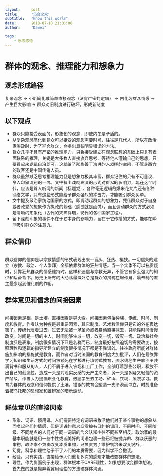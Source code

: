 ```yaml
---
layout:     post
title:      "乌合之众"
subtitle:   "know this world"
date:       2018-07-18 21:33:00
author:     "Dawei"

tags:
    - 思考感悟
---
```

群体的观念、推理能力和想象力 
==

## 观念形成路径 ##
复杂观念 -> 不断简化成简单直接观念（没有严密的逻辑） -> 内化为群众情感 -> 产生巨大影响 -> 群众对旧制度进行破坏，形成新制度

## 以下观点 ##
- 群众只能接受表面的，形象化的观念，即使内在是矛盾的。
- 从复杂观念简化到群众可以接受的观念需要时间，往往是几代人，所以在政治家施政时，为了迎合群众，会提出具有明显错误的方法。
- 群众几乎不具有严密的推理能力，只会接受建立在观念联想的基础上只具有表面联系的推理，关键是大多数人直接放弃思考，等待他人灌输自己的思想，只要看起来逻辑自洽即可，这就给了那些善于演讲的人发挥的空间，不管是西方的政客还是中国传销人员。
- 群众虽然缺乏思考推理能力但是想象力极其丰富，群众记住的只有不可思议、令人印象深刻的一面。文中指出戏剧表演的形式对群众的影响力，现在这个时代，应该是耸人听闻的新闻（标题党），各种毫无逻辑的爆米花大片还有各种网络文学，只有这些形式能给予群众强烈的冲击力，才能吸引群众买单。
- 文中提及政治家统治国家的方式，即调动起群众的想象力，凭借群众对于自身或者政党的想象作为执政的基础（感觉就是画饼），而且调动群众的方式必须是清晰的形象化（古代的天降祥瑞，现代的各种国家工程）。
- 留下深刻印象的事件不在于它本身的影响力，而在于它传播的方式，能够在瞬间吸引群众的注意力。

## 群众信仰
<br>群众信仰的信仰是以宗教情感的形式表现出来--盲从、狂热、褊狭。一切信条的建立（宗教、政治、个人崇拜）全都依靠群体的狂热情感。当一个实体不可以被质疑时，只靠狂热群众的情感维持时，这样和迷信与宗教无异，不管它有多么强大的知识和后台背书。历史上所有的大动荡最深处总是群众的灵魂在起作用，最专制的君主最多起到催化剂的作用。<br/>

## 群体意见和信念的间接因素
<br>间接因素是根，是土壤。直接因素是导火索。间接因素包括种族、传统、时间、制度和教育。作者认为种族是最重要因素，其它制度、艺术和信仰只是它的外在表达罢了。传统代表着过去，过去无法被一场革命或者暴动直接抹去，只能靠时间慢慢改变。时间是一切的主人，时间能够生成一切，改变一切，毁灭一切。政治和社会制度只是表象，制度很多情况下只是名称而已，制度最好按照迫切的需要改变，按照理性和逻辑的指导所建立的制度很多情况下都是不靠谱的。往往政府所能对群体施加影响的措施就是教育，而作者对当时法国的教育制度大加批评，人们在最依靠学习知识和生活方式的时间被锁死在学校进行填鸭式教育，流水线地生产脑子里装满背书和服从的人，人们不屑于进入农场和工厂工作，全部盯着那些公职，释放不出自己的创造性。造成一头是对现实反感的无产主义者，另一头是多疑又轻信的资产阶级。作者大力提倡职业化教育，鼓励学生去工场、矿山、农场、法院学习。教育为群体的观念和信仰提供了土壤，错误的教育会塑造一支冷漠而中立，时刻准备着被乌托邦的思想家和雄辩家的暗示煽动。<br/>

## 群体意见的直接因素
- 形象、词语、惯用语。人们需要特定的词语来激活他们对于某个事物的想象从而唤起他们的情感，但是词语的意义经常被有目的的误用，不同时间、不同阶级、不同地点的人们对于同一词语的含义认知往往不同甚至相反。政治家的最基本职能就是用一些中性或者美好的词语包裹一些已经被抛弃的、群众厌恶的事物，政治家不负责改变本质事物，只负责为了维护统治来改变说辞。
- 幻觉。科学和理性给予不了人们的本质需要，因为科学不会撒谎。
- 经验。只有实践，直接给予人们重复多次的感知才能改变群体的想法。
- 理性。作为负面例子出现，群体根本不CARE理性，如果想要改变群体想法，首先做的就是抛弃希冀用理性的方法和群体沟通。



